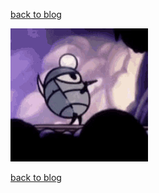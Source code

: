 [back to blog](../blog.md)

![alt text](../images/hollow-knight-mine.gif)

[back to blog](../blog.md)
